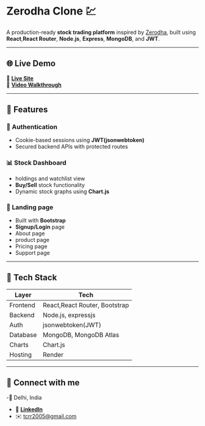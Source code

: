 # Zerodha Clone 💹

A production-ready **stock trading platform** inspired by [Zerodha](https://zerodha.com), built using **React**,**React Router**, **Node.js**, **Express**, **MongoDB**, and **JWT**.  

---

## 🌐 Live Demo

🔗 [**Live Site**](https://zerodha-clone-landing-page.onrender.com/)  
🎥 [**Video Walkthrough**](https://drive.google.com/file/d/1dw62D7fgk8D6uikNuiybqrj_RdZ91fUJ/view?usp=sharing)

---

## 🚀 Features

### 🧾 Authentication
- Cookie-based sessions using **JWT(jsonwebtoken)**
- Secured backend APIs with protected routes

### 📊 Stock Dashboard
- holdings and watchlist view
- **Buy/Sell** stock functionality
- Dynamic stock graphs using **Chart.js**

### 📱 Landing page
- Built with **Bootstrap**
- **Signup/Login** page
- About page
- product page
- Pricing page
- Support page

---

## 🔧 Tech Stack

| Layer        | Tech                                  |
|--------------|---------------------------------------|
| Frontend     | React,React Router, Bootstrap         |
| Backend      | Node.js, expressjs                    |
| Auth         | jsonwebtoken(JWT)                     |
| Database     | MongoDB, MongoDB Atlas                |
| Charts       | Chart.js                              |
| Hosting      | Render                                |

---

## 🔗 Connect with me
-📍 Delhi, India
- 💼 [**LinkedIn**](https://www.linkedin.com/in/rishabh-singh-0684882a6/)
- ✉️ tcrr2005@gmail.com
